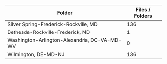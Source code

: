 | Folder                                       |   Files / Folders |
|----------------------------------------------|-------------------|
| Silver Spring-Frederick-Rockville, MD        |               136 |
| Bethesda-Rockville-Frederick, MD             |                 1 |
| Washington-Arlington-Alexandria, DC-VA-MD-WV |                 0 |
| Wilmington, DE-MD-NJ                         |               136 |